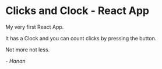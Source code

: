 # Clicks and Clock - React App

My very first React App.

It has a Clock and you can count clicks by pressing the button.

Not more not less.

<em>- Hanan</em>